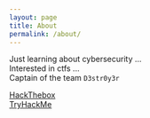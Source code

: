 ```yaml
---
layout: page
title: About
permalink: /about/
---
```


Just learning about cybersecurity ...\
Interested in ctfs ...\
Captain of the team `D3str0y3r`

[HackThebox](https://www.hackthebox.com/home/users/profile/623755)\
[TryHackMe](https://tryhackme.com/p/Nimoo)
